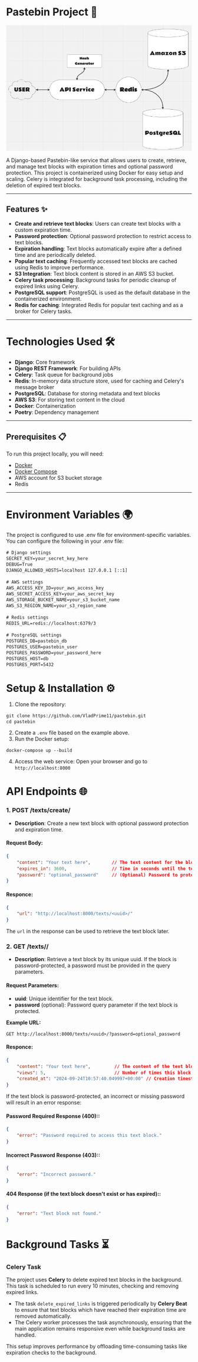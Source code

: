# Pastebin Project 📝
![img.png](img.png)

A Django-based Pastebin-like service that allows users to create, retrieve, and manage text blocks with expiration times and optional password protection. This project is containerized using Docker for easy setup and scaling. Celery is integrated for background task processing, including the deletion of expired text blocks.

---

## Features ✨

- **Create and retrieve text blocks**: Users can create text blocks with a custom expiration time.
- **Password protection**: Optional password protection to restrict access to text blocks.
- **Expiration handling**: Text blocks automatically expire after a defined time and are periodically deleted.
- **Popular text caching**: Frequently accessed text blocks are cached using Redis to improve performance.
- **S3 Integration**: Text block content is stored in an AWS S3 bucket.
- **Celery task processing**: Background tasks for periodic cleanup of expired links using Celery.
- **PostgreSQL support**: PostgreSQL is used as the default database in the containerized environment.
- **Redis for caching**: Integrated Redis for popular text caching and as a broker for Celery tasks.

---
# Technologies Used 🛠️

- **Django**: Core framework
- **Django REST Framework**: For building APIs
- **Celery**: Task queue for background jobs
- **Redis**: In-memory data structure store, used for caching and Celery's message broker
- **PostgreSQL**: Database for storing metadata and text blocks
- **AWS S3**: For storing text content in the cloud
- **Docker**: Containerization
- **Poetry**: Dependency management
---
## Prerequisites 📋

To run this project locally, you will need:

- [Docker](https://www.docker.com/get-started)
- [Docker Compose](https://docs.docker.com/compose/install/)
- AWS account for S3 bucket storage
- Redis

---

# Environment Variables 🌍

The project is configured to use .env file for environment-specific variables. You can configure the following in your .env file:

```
# Django settings
SECRET_KEY=your_secret_key_here
DEBUG=True
DJANGO_ALLOWED_HOSTS=localhost 127.0.0.1 [::1]

# AWS settings
AWS_ACCESS_KEY_ID=your_aws_access_key
AWS_SECRET_ACCESS_KEY=your_aws_secret_key
AWS_STORAGE_BUCKET_NAME=your_s3_bucket_name
AWS_S3_REGION_NAME=your_s3_region_name

# Redis settings
REDIS_URL=redis://localhost:6379/3

# PostgreSQL settings
POSTGRES_DB=pastebin_db
POSTGRES_USER=pastebin_user
POSTGRES_PASSWORD=your_password_here
POSTGRES_HOST=db
POSTGRES_PORT=5432

```

# Setup & Installation ⚙️
1. Clone the repository:
```
git clone https://github.com/VladPrime11/pastebin.git
cd pastebin
```
2. Create a ```.env``` file based on the example above.
3. Run the Docker setup:
```
docker-compose up --build
```
4. Access the web service:
Open your browser and go to ```http://localhost:8000```

# API Endpoints 🌐

### 1. **POST /texts/create/**

- **Description**: Create a new text block with optional password protection and expiration time.

#### **Request Body**:

```json
{
    "content": "Your text here",        // The text content for the block
    "expires_in": 3600,                 // Time in seconds until the text block expires
    "password": "optional_password"     // (Optional) Password to protect the text block
}
```
#### **Responce**:
```json
{
    "url": "http://localhost:8000/texts/<uuid>/"
}
```
The ```url``` in the response can be used to retrieve the text block later.
### 2. **GET /texts/<uuid>/**
- **Description**: Retrieve a text block by its unique uuid. If the block is password-protected, a password must be provided in the query parameters.
#### **Request Parameters**: 
- **uuid**: Unique identifier for the text block.
- **password** (optional): Password query parameter if the text block is protected.

**Example URL:**
```
GET http://localhost:8000/texts/<uuid>/?password=optional_password
```
#### **Responce**:
```json
{
    "content": "Your text here",         // The content of the text block
    "views": 5,                          // Number of times this block has been viewed
    "created_at": "2024-09-24T10:57:40.049997+00:00" // Creation timestamp in ISO format
}
```
If the text block is password-protected, an incorrect or missing password will result in an error response:
#### **Password Required Response (400):**:
```json
{
    "error": "Password required to access this text block."
}
```
#### **Incorrect Password Response (403):**:
```json
{
    "error": "Incorrect password."
}
```
#### **404 Response (if the text block doesn't exist or has expired):**:
```json
{
    "error": "Text block not found."
}
```
# Background Tasks ⏳

### Celery Task

The project uses **Celery** to delete expired text blocks in the background. This task is scheduled to run every 10 minutes, checking and removing expired links.

- The task `delete_expired_links` is triggered periodically by **Celery Beat** to ensure that text blocks which have reached their expiration time are removed automatically.
- The Celery worker processes the task asynchronously, ensuring that the main application remains responsive even while background tasks are handled.

This setup improves performance by offloading time-consuming tasks like expiration checks to the background.

